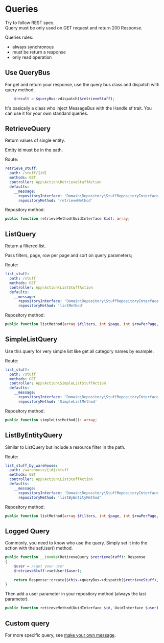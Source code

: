 Queries
=======

Try to follow REST spec.  
Query must be only used on GET request and return 200 Response.

Queries rules:

- always synchronous
- must be return a response
- only read operation

Use QueryBus
------------

For get and return your response, use the query bus class and dispatch with query method.

```php
    $result = $queryBus->dispatch($retrieveStuff);
```

It's basically a class who inject MessageBus with the Handle sf trait. You can use it for your own standard queries.

RetrieveQuery
-------------

Return values of single entity.   

Entity id must be in the path.

Route:

```yaml
retrieve_stuff:
  path: /stuff/{id}
  methods: GET
  controller: App\Action\RetrieveStuffAction
  defaults:
    __message:
      repositoryInterface: 'Domain\Repository\StuffRepositoryInterface'
      repositoryMethod: 'retrieveMethod'
```

Repository method:

```php
public function retrieveMethod(UuidInterface $id): array;
```

ListQuery
---------

Return a filtered list.  

Pass filters, page, row per page and sort on query parameters;

Route:

```yaml
list_stuff:
  path: /stuff
  methods: GET
  controller: App\Action\ListStuffAction
  defaults:
    __message:
      repositoryInterface: 'Domain\Repository\StuffRepositoryInterface'
      repositoryMethod: 'listMethod'
```

Repository method:

```php
public function listMethod(array $filters, int $page, int $rowPerPage, array $sort): array;
```

SimpleListQuery
---------------

Use this query for very simple list like get all category names by example.

Route:

```yaml
list_stuff:
  path: /stuff
  methods: GET
  controller: App\Action\SimpleListStuffAction
  defaults:
    __message:
      repositoryInterface: 'Domain\Repository\StuffRepositoryInterface'
      repositoryMethod: 'SimpleListMethod'
```

Repository method:

```php
public function simpleListMethod(): array;
```

ListByEntityQuery
-----------------

Similar to ListQuery but include a resource filter in the path.

Route:

```yaml
list_stuff_by_warehouse:
  path: /warehouse/{id}/stuff
  methods: GET
  controller: App\Action\ListStuffAction
  defaults:
    __message:
      repositoryInterface: 'Domain\Repository\StuffRepositoryInterface'
      repositoryMethod: 'listByEntityMethod'
```

Repository method:

```php
public function listMethod(array $filters, int $page, int $rowPerPage, array $sort): array;
```

Logged Query
--------------

Commonly, you need to know who use the query. Simply set it into the action with the setUser() method.  

```php
public function __invoke(RetireveQuery $retrieveStuff): Response
{
    $user = //get your user
    $retrieveStuff->setUser($user);
    
    return Response::create($this->queryBus->dispatch($retrieveStuff), RESPONSE::HTTP_OK);
}
```

Then add a user parameter in your repository method (always the last parameter).

```php
public function retireveMethod(UuidInterface $id, UuidInterface $user): void;
```


Custom query
------------

For more specific query, see [make your own message](make_your_own_message.md).
